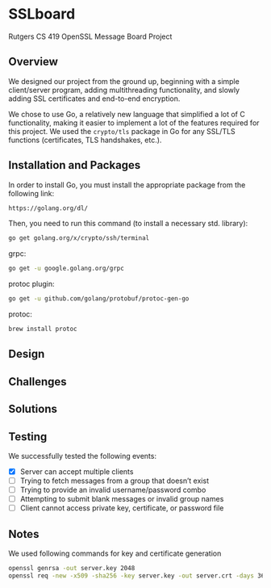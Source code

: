 # SSLboard
Rutgers CS 419 OpenSSL Message Board Project

## Overview

We designed our project from the ground up, beginning with a simple client/server program, adding multithreading functionality, and slowly adding SSL certificates and end-to-end encryption.

We chose to use Go, a relatively new language that simplified a lot of C functionality, making it easier to implement a lot of the features required for this project. We used the `crypto/tls` package in Go for any SSL/TLS functions (certificates, TLS handshakes, etc.).

## Installation and Packages

In order to install Go, you must install the appropriate package from the following link:

```sh
https://golang.org/dl/
```

Then, you need to run this command (to install a necessary std. library): 

```sh
go get golang.org/x/crypto/ssh/terminal
```

grpc:
```sh
go get -u google.golang.org/grpc
```

protoc plugin:
```sh
go get -u github.com/golang/protobuf/protoc-gen-go
```

protoc:
```sh
brew install protoc
```

## Design

## Challenges

## Solutions

## Testing

We successfully tested the following events:

- [x] Server can accept multiple clients
- [ ] Trying to fetch messages from a group that doesn’t exist
- [ ] Trying to provide an invalid username/password combo
- [ ] Attempting to submit blank messages or invalid group names
- [ ] Client cannot access private key, certificate, or password file

## Notes

We used following commands for key and certificate generation

```sh
openssl genrsa -out server.key 2048
openssl req -new -x509 -sha256 -key server.key -out server.crt -days 3650
```
